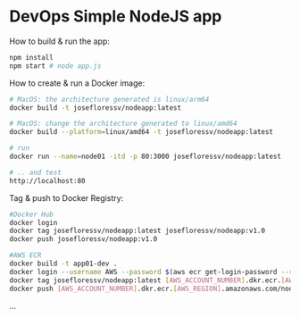 # DevOps Simple NodeJS app

How to build & run the app:

```sh
npm install
npm start # node app.js
```

How to create & run a Docker image:

```sh
# MacOS: the architecture generated is linux/arm64
docker build -t josefloressv/nodeapp:latest

# MacOS: change the architecture generated to linux/amd64
docker build --platform=linux/amd64 -t josefloressv/nodeapp:latest

# run
docker run --name=node01 -itd -p 80:3000 josefloressv/nodeapp:latest

# .. and test
http://localhost:80
```

Tag & push to Docker Registry:
```sh
#Docker Hub
docker login
docker tag josefloressv/nodeapp:latest josefloressv/nodeapp:v1.0
docker push josefloressv/nodeapp:v1.0

#AWS ECR
docker build -t app01-dev .
docker login --username AWS --password $(aws ecr get-login-password --region us-east-1) [AWS_ACCOUNT_NUMBER].dkr.ecr.[AWS_REGION].amazonaws.com
docker tag josefloressv/nodeapp:latest [AWS_ACCOUNT_NUMBER].dkr.ecr.[AWS_REGION].amazonaws.com/nodeapp:latest
docker push [AWS_ACCOUNT_NUMBER].dkr.ecr.[AWS_REGION].amazonaws.com/nodeapp:latest
```

...
